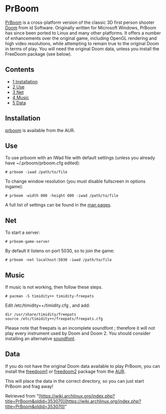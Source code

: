 # PrBoom

[PrBoom](http://prboom.sourceforge.net/) is a cross-platform version of the classic 3D first person shooter [Doom](https://en.wikipedia.org/wiki/Doom_(video_game) "wikipedia:Doom (video game)") from id Software. Originally written for Microsoft Windows, PrBoom has since been ported to Linux and many other platforms. It offers a number of enhancements over the original game, including OpenGL rendering and high video resolutions, while attempting to remain true to the original Doom in terms of play. You will need the original Doom data, unless you install the FreeDoom package (see below).

## Contents

*   [1 Installation](#Installation)
*   [2 Use](#Use)
*   [3 Net](#Net)
*   [4 Music](#Music)
*   [5 Data](#Data)

## Installation

[prboom](https://aur.archlinux.org/packages/prboom/) is available from the AUR.

## Use

To use prboom with an IWad file with default settings (unless you already have ~/.prboom/prboom.cfg edited):

```
# prboom -iwad /path/to/file

```

To change window resolution (you must disable fullscreen in options ingame):

```
# prboom -width 800 -height 600 -iwad /path/to/file 

```

A full list of settings can be found in the [man pages](http://pwet.fr/man/linux/jeux/prboom).

## Net

To start a server:

```
# prboom-game-server

```

By default it listens on port 5030, so to join the game:

```
# prboom -net localhost:5030 -iwad /path/to/file

```

## Music

If music is not working, then follow these steps.

```
# pacman -S timidity++ timidity-freepats

```

Edit /etc/timidity++/timidity.cfg , and add:

```
dir /usr/share/timidity/freepats
source /etc/timidity++/freepats/freepats.cfg

```

Please note that freepats is an incomplete soundfont ; therefore it will not play every instrument used by Doom and Doom 2\. You should consider installing an alternative [soundfont](/index.php/Timidity#SoundFonts "Timidity").

## Data

If you do not have the original Doom data available to play PrBoom, you can install the [freedoom1](https://aur.archlinux.org/packages/freedoom1/) or [freedoom2](https://aur.archlinux.org/packages/freedoom2/) package from the [AUR](/index.php/AUR "AUR").

This will place the data in the correct directory, so you can just start PrBoom and frag away!

Retrieved from "[https://wiki.archlinux.org/index.php?title=PrBoom&oldid=353070](https://wiki.archlinux.org/index.php?title=PrBoom&oldid=353070)"